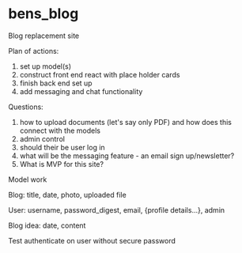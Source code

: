# bens_blog
Blog replacement site


Plan of actions:
1) set up model(s)
2) construct front end react with place holder cards
3) finish back end set up
4) add messaging and chat functionality



Questions:
1) how to upload documents (let's say only PDF) and how does this connect with the models
2) admin control
3) should their be user log in
4) what will be the messaging feature - an email sign up/newsletter?
5) What is MVP for this site?




Model work

Blog:
title, date, photo, uploaded file

User:
username, password_digest, email, {profile details...}, admin

Blog idea:
date, content


Test authenticate on user without secure password




